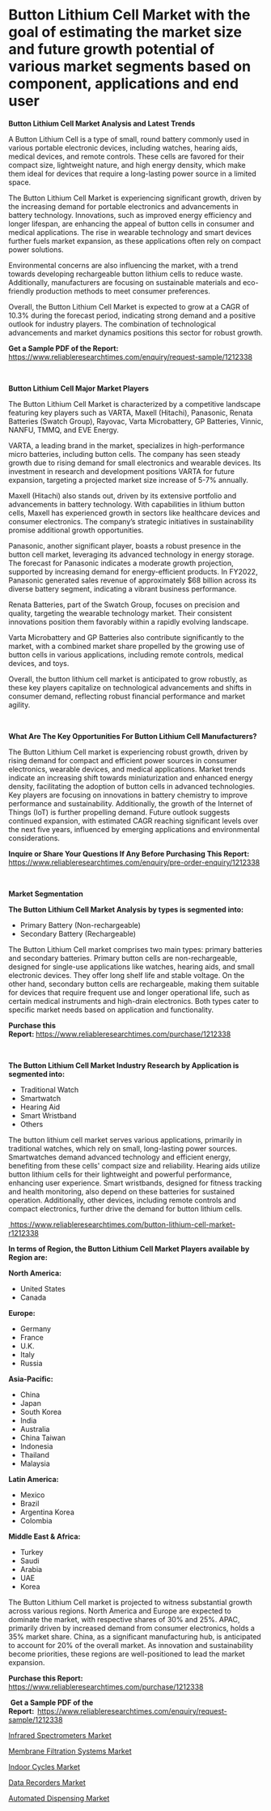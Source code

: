 <p><h1>Button Lithium Cell Market with the goal of estimating the market size and future growth potential of various market segments based on component, applications and end user</h1></p><p><strong>Button Lithium Cell Market Analysis and Latest Trends</strong></p>
<p><p>A Button Lithium Cell is a type of small, round battery commonly used in various portable electronic devices, including watches, hearing aids, medical devices, and remote controls. These cells are favored for their compact size, lightweight nature, and high energy density, which make them ideal for devices that require a long-lasting power source in a limited space.</p><p>The Button Lithium Cell Market is experiencing significant growth, driven by the increasing demand for portable electronics and advancements in battery technology. Innovations, such as improved energy efficiency and longer lifespan, are enhancing the appeal of button cells in consumer and medical applications. The rise in wearable technology and smart devices further fuels market expansion, as these applications often rely on compact power solutions.</p><p>Environmental concerns are also influencing the market, with a trend towards developing rechargeable button lithium cells to reduce waste. Additionally, manufacturers are focusing on sustainable materials and eco-friendly production methods to meet consumer preferences.</p><p>Overall, the Button Lithium Cell Market is expected to grow at a CAGR of 10.3% during the forecast period, indicating strong demand and a positive outlook for industry players. The combination of technological advancements and market dynamics positions this sector for robust growth.</p></p>
<p><strong>Get a Sample PDF of the Report:&nbsp;</strong> <a href="https://www.reliableresearchtimes.com/enquiry/request-sample/1212338?utm_campaign=1266&utm_medium=2&utm_source=Github&utm_content=ia&utm_term=06102024&utm_id=button-lithium-cell">https://www.reliableresearchtimes.com/enquiry/request-sample/1212338</a></p>
<p>&nbsp;</p>
<p><strong>Button Lithium Cell Major Market Players</strong></p>
<p><p>The Button Lithium Cell Market is characterized by a competitive landscape featuring key players such as VARTA, Maxell (Hitachi), Panasonic, Renata Batteries (Swatch Group), Rayovac, Varta Microbattery, GP Batteries, Vinnic, NANFU, TMMQ, and EVE Energy. </p><p>VARTA, a leading brand in the market, specializes in high-performance micro batteries, including button cells. The company has seen steady growth due to rising demand for small electronics and wearable devices. Its investment in research and development positions VARTA for future expansion, targeting a projected market size increase of 5-7% annually.</p><p>Maxell (Hitachi) also stands out, driven by its extensive portfolio and advancements in battery technology. With capabilities in lithium button cells, Maxell has experienced growth in sectors like healthcare devices and consumer electronics. The company’s strategic initiatives in sustainability promise additional growth opportunities.</p><p>Panasonic, another significant player, boasts a robust presence in the button cell market, leveraging its advanced technology in energy storage. The forecast for Panasonic indicates a moderate growth projection, supported by increasing demand for energy-efficient products. In FY2022, Panasonic generated sales revenue of approximately $68 billion across its diverse battery segment, indicating a vibrant business performance.</p><p>Renata Batteries, part of the Swatch Group, focuses on precision and quality, targeting the wearable technology market. Their consistent innovations position them favorably within a rapidly evolving landscape.</p><p>Varta Microbattery and GP Batteries also contribute significantly to the market, with a combined market share propelled by the growing use of button cells in various applications, including remote controls, medical devices, and toys.</p><p>Overall, the button lithium cell market is anticipated to grow robustly, as these key players capitalize on technological advancements and shifts in consumer demand, reflecting robust financial performance and market agility.</p></p>
<p>&nbsp;</p>
<p><strong>What Are The Key Opportunities For Button Lithium Cell Manufacturers?</strong></p>
<p><p>The Button Lithium Cell market is experiencing robust growth, driven by rising demand for compact and efficient power sources in consumer electronics, wearable devices, and medical applications. Market trends indicate an increasing shift towards miniaturization and enhanced energy density, facilitating the adoption of button cells in advanced technologies. Key players are focusing on innovations in battery chemistry to improve performance and sustainability. Additionally, the growth of the Internet of Things (IoT) is further propelling demand. Future outlook suggests continued expansion, with estimated CAGR reaching significant levels over the next five years, influenced by emerging applications and environmental considerations.</p></p>
<p><strong>Inquire or Share Your Questions If Any Before Purchasing This Report:</strong> <a href="https://www.reliableresearchtimes.com/enquiry/pre-order-enquiry/1212338?utm_campaign=1266&utm_medium=2&utm_source=Github&utm_content=ia&utm_term=06102024&utm_id=button-lithium-cell">https://www.reliableresearchtimes.com/enquiry/pre-order-enquiry/1212338</a></p>
<p>&nbsp;</p>
<p><strong>Market Segmentation</strong></p>
<p><strong>The Button Lithium Cell Market Analysis by types is segmented into:</strong></p>
<p><ul><li>Primary Battery (Non-rechargeable)</li><li>Secondary Battery (Rechargeable)</li></ul></p>
<p><p>The Button Lithium Cell market comprises two main types: primary batteries and secondary batteries. Primary button cells are non-rechargeable, designed for single-use applications like watches, hearing aids, and small electronic devices. They offer long shelf life and stable voltage. On the other hand, secondary button cells are rechargeable, making them suitable for devices that require frequent use and longer operational life, such as certain medical instruments and high-drain electronics. Both types cater to specific market needs based on application and functionality.</p></p>
<p><strong>Purchase this Report:&nbsp;</strong><a href="https://www.reliableresearchtimes.com/purchase/1212338?utm_campaign=1266&utm_medium=2&utm_source=Github&utm_content=ia&utm_term=06102024&utm_id=button-lithium-cell">https://www.reliableresearchtimes.com/purchase/1212338</a></p>
<p>&nbsp;</p>
<p><strong>The Button Lithium Cell Market Industry Research by Application is segmented into:</strong></p>
<p><ul><li>Traditional Watch</li><li>Smartwatch</li><li>Hearing Aid</li><li>Smart Wristband</li><li>Others</li></ul></p>
<p><p>The button lithium cell market serves various applications, primarily in traditional watches, which rely on small, long-lasting power sources. Smartwatches demand advanced technology and efficient energy, benefiting from these cells' compact size and reliability. Hearing aids utilize button lithium cells for their lightweight and powerful performance, enhancing user experience. Smart wristbands, designed for fitness tracking and health monitoring, also depend on these batteries for sustained operation. Additionally, other devices, including remote controls and compact electronics, further drive the demand for button lithium cells.</p></p>
<p><a href="https://www.reliableresearchtimes.com/button-lithium-cell-market-r1212338?utm_campaign=1266&utm_medium=2&utm_source=Github&utm_content=ia&utm_term=06102024&utm_id=button-lithium-cell">&nbsp;https://www.reliableresearchtimes.com/button-lithium-cell-market-r1212338</a></p>
<p><strong>In terms of Region, the Button Lithium Cell Market Players available by Region are:</strong></p>
<p>
    <p> <strong> North America: </strong>
        <ul>
            <li>United States</li>
            <li>Canada</li>
        </ul>
        </p> 
    <p> <strong> Europe: </strong>
        <ul>
            <li>Germany</li>
            <li>France</li>
            <li>U.K.</li>
            <li>Italy</li>
            <li>Russia</li>
        </ul>
        </p> 
    <p> <strong> Asia-Pacific: </strong>
        <ul>
            <li>China</li>
            <li>Japan</li>
            <li>South Korea</li>
            <li>India</li>
            <li>Australia</li>
            <li>China Taiwan</li>
            <li>Indonesia</li>
            <li>Thailand</li>
            <li>Malaysia</li>
        </ul>
        </p> 
    <p> <strong> Latin America: </strong>
        <ul>
            <li>Mexico</li>
            <li>Brazil</li>
            <li>Argentina Korea</li>
            <li>Colombia</li>
        </ul>
        </p> 
    <p> <strong> Middle East & Africa: </strong>
        <ul>
            <li>Turkey</li>
            <li>Saudi</li>
            <li>Arabia</li>
            <li>UAE</li>
            <li>Korea</li>
        </ul>
    </p>
    </p>
<p><p>The Button Lithium Cell market is projected to witness substantial growth across various regions. North America and Europe are expected to dominate the market, with respective shares of 30% and 25%. APAC, primarily driven by increased demand from consumer electronics, holds a 35% market share. China, as a significant manufacturing hub, is anticipated to account for 20% of the overall market. As innovation and sustainability become priorities, these regions are well-positioned to lead the market expansion.</p></p>
<p><strong>Purchase this Report: </strong><a href="https://www.reliableresearchtimes.com/purchase/1212338?utm_campaign=1266&utm_medium=2&utm_source=Github&utm_content=ia&utm_term=06102024&utm_id=button-lithium-cell">https://www.reliableresearchtimes.com/purchase/1212338</a></p>
<p>&nbsp;<strong>Get a Sample PDF of the Report:&nbsp;&nbsp;</strong><a href="https://www.reliableresearchtimes.com/enquiry/request-sample/1212338?utm_campaign=1266&utm_medium=2&utm_source=Github&utm_content=ia&utm_term=06102024&utm_id=button-lithium-cell">https://www.reliableresearchtimes.com/enquiry/request-sample/1212338</a></p>
<p><strong></strong></p>
<p><p><a href="https://www.linkedin.com/pulse/global-perspectives-infrared-spectrometers-market-trends-yzq7c?utm_campaign=1266&utm_medium=2&utm_source=Github&utm_content=ia&utm_term=06102024&utm_id=button-lithium-cell">Infrared Spectrometers Market</a></p><p><a href="https://www.linkedin.com/pulse/trends-global-membrane-filtration-systems-market-forecast-ttulc?utm_campaign=1266&utm_medium=2&utm_source=Github&utm_content=ia&utm_term=06102024&utm_id=button-lithium-cell">Membrane Filtration Systems Market</a></p><p><a href="https://www.linkedin.com/pulse/consumer-behavior-shifts-indoor-cycles-market-demand-analysis-4locc?utm_campaign=1266&utm_medium=2&utm_source=Github&utm_content=ia&utm_term=06102024&utm_id=button-lithium-cell">Indoor Cycles Market</a></p><p><a href="https://www.linkedin.com/pulse/global-data-recorders-market-exploring-share-trends-future-4acje?utm_campaign=1266&utm_medium=2&utm_source=Github&utm_content=ia&utm_term=06102024&utm_id=button-lithium-cell">Data Recorders Market</a></p><p><a href="https://www.linkedin.com/pulse/automated-dispensing-market-size-growth-trends-statistics-ua8vc?utm_campaign=1266&utm_medium=2&utm_source=Github&utm_content=ia&utm_term=06102024&utm_id=button-lithium-cell">Automated Dispensing Market</a></p></p>